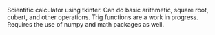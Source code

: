 Scientific calculator using tkinter. Can do basic arithmetic, square root, cubert, and other operations.
Trig functions are a work in progress. Requires the use of numpy and math packages as well.
